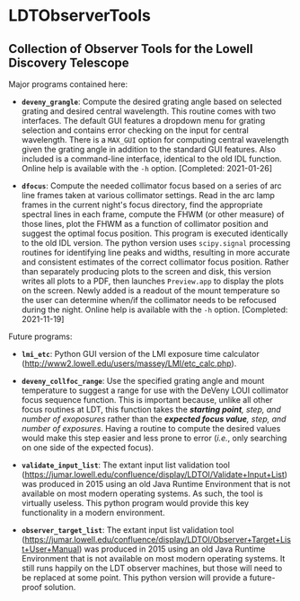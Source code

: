 # LDTObserverTools
## Collection of Observer Tools for the Lowell Discovery Telescope

Major programs contained here:

   - **`deveny_grangle`**: Compute the desired grating angle based on selected grating and desired central wavelength.  This routine comes with two interfaces.  The default GUI features a dropdown menu for grating selection and contains error checking on the input for central wavelength.  There is a ``MAX_GUI`` option for computing central wavelength given the grating angle in addition to the standard GUI features.  Also included is a command-line interface, identical to the old IDL function.  Online help is available with the ``-h`` option.  [Completed: 2021-01-26]

   - **`dfocus`**: Compute the needed collimator focus based on a series of arc line frames taken at various collimator settings.  Read in the arc lamp frames in the current night's focus directory, find the appropriate spectral lines in each frame, compute the FHWM (or other measure) of those lines, plot the FHWM as a function of collimator position and suggest the optimal focus position.  This program is executed identically to the old IDL version.  The python version uses `scipy.signal` processing routines for identifying line peaks and widths, resulting in more accurate and consistent estimates of the correct collimator focus position.  Rather than separately producing plots to the screen and disk, this version writes all plots to a PDF, then launches `Preview.app` to display the plots on the screen.  Newly added is a readout of the mount temperature so the user can determine when/if the collimator needs to be refocused during the night.  Online help is available with the ``-h`` option.  [Completed: 2021-11-19]

Future programs:

 - **`lmi_etc`**: Python GUI version of the LMI exposure time calculator (http://www2.lowell.edu/users/massey/LMI/etc_calc.php).

 - **`deveny_collfoc_range`**: Use the specified grating angle and mount temperature to suggest a range for use with the DeVeny LOUI collimator focus sequence function.  This is important because, unlike all other focus routines at LDT, this function takes the _**starting point**, step, and number of exoposures_ rather than the _**expected focus value**, step, and number of exposures_.  Having a routine to compute the desired values would make this step easier and less prone to error (_i.e._, only searching on one side of the expected focus).

 - **`validate_input_list`**: The extant input list validation tool (https://jumar.lowell.edu/confluence/display/LDTOI/Validate+Input+List) was produced in 2015 using an old Java Runtime Environment that is not available on most modern operating systems.  As such, the tool is virtually useless.  This python program would provide this key functionality in a modern environment.

- **`observer_target_list`**: The extant input list validation tool (https://jumar.lowell.edu/confluence/display/LDTOI/Observer+Target+List+User+Manual) was produced in 2015 using an old Java Runtime Environment that is not available on most modern operating systems.  It still runs happily on the LDT observer machines, but those will need to be replaced at some point.  This python version will provide a future-proof solution.